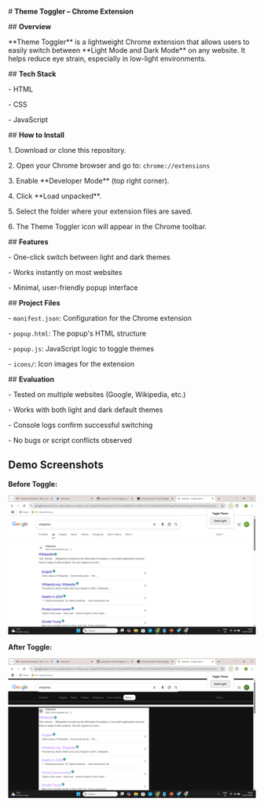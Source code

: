 \# **Theme Toggler – Chrome Extension**



\##  **Overview**

\*\*Theme Toggler\*\* is a lightweight Chrome extension that allows users to easily switch between \*\*Light Mode and Dark Mode\*\* on any website. It helps reduce eye strain, especially in low-light environments.



\##  **Tech Stack**

\- HTML

\- CSS

\- JavaScript



\##  **How to Install**

1\. Download or clone this repository.

2\. Open your Chrome browser and go to: `chrome://extensions`

3\. Enable \*\*Developer Mode\*\* (top right corner).

4\. Click \*\*Load unpacked\*\*.

5\. Select the folder where your extension files are saved.

6\. The Theme Toggler icon will appear in the Chrome toolbar.



\##  **Features**

\- One-click switch between light and dark themes

\- Works instantly on most websites

\- Minimal, user-friendly popup interface





\## **Project Files**

\- `manifest.json`: Configuration for the Chrome extension

\- `popup.html`: The popup's HTML structure

\- `popup.js`: JavaScript logic to toggle themes

\- `icons/`: Icon images for the extension




\## **Evaluation**

\- Tested on multiple websites (Google, Wikipedia, etc.)

\- Works with both light and dark default themes

\- Console logs confirm successful switching

\- No bugs or script conflicts observed
##  Demo Screenshots

**Before Toggle:**

![Light Mode](Lightmode.png)

**After Toggle:**

![Dark Mode](Darkmode.png)







